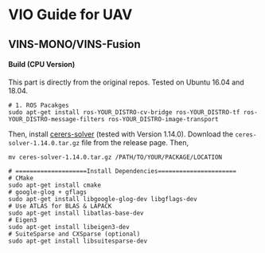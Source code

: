 # VIO Guide for UAV

## VINS-MONO/VINS-Fusion
#### Build (CPU Version)
This part is directly from the original repos. Tested on Ubuntu 16.04 and 18.04.
```
# 1. ROS Pacakges
sudo apt-get install ros-YOUR_DISTRO-cv-bridge ros-YOUR_DISTRO-tf ros-YOUR_DISTRO-message-filters ros-YOUR_DISTRO-image-transport
```
Then, install [cerers-solver](https://github.com/ceres-solver/ceres-solver/releases/tag/1.14.0) (tested with Version 1.14.0). Download the ```ceres-solver-1.14.0.tar.gz``` file from the release page. Then,
```
mv ceres-solver-1.14.0.tar.gz /PATH/TO/YOUR/PACKAGE/LOCATION

# ====================Install Dependencies======================
# CMake
sudo apt-get install cmake
# google-glog + gflags
sudo apt-get install libgoogle-glog-dev libgflags-dev
# Use ATLAS for BLAS & LAPACK
sudo apt-get install libatlas-base-dev
# Eigen3
sudo apt-get install libeigen3-dev
# SuiteSparse and CXSparse (optional)
sudo apt-get install libsuitesparse-dev
```
